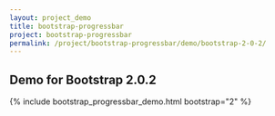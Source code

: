 ```yaml
---
layout: project_demo
title: bootstrap-progressbar
project: bootstrap-progressbar
permalink: /project/bootstrap-progressbar/demo/bootstrap-2-0-2/
---
```


<script type="text/javascript">
    loadCSS("{{ page.url }}../css/bootstrap-progressbar-2.0.2.css")
</script>

<h2 class="text-center">Demo for Bootstrap 2.0.2</h2>

{% include bootstrap_progressbar_demo.html bootstrap="2" %}
